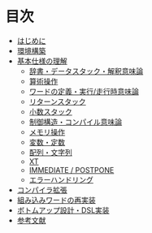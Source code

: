 # 目次

* [はじめに](README.md)
* [環境構築](env_setup.md)
* [基本仕様の理解]()
  * [辞書・データスタック・解釈意味論]()
  * [算術操作]()
  * [ワードの定義・実行/走行時意味論]()
  * [リターンスタック]()
  * [小数スタック]()
  * [制御構造・コンパイル意味論]()
  * [メモリ操作]()
  * [変数・定数](variable_constant.md)
  * [配列・文字列](array_string.md)
  * [XT](execution_token.md)
  * [IMMEDIATE / POSTPONE]()
  * [エラーハンドリング]()
* [コンパイラ拡張]()
* [組み込みワードの再実装]()
* [ボトムアップ設計・DSL実装]()
* [参考文献](bibliography.md)
